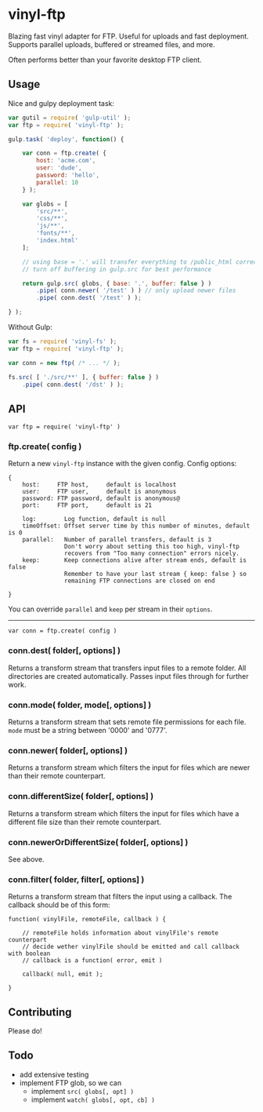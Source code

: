 # vinyl-ftp

Blazing fast vinyl adapter for FTP. Useful for uploads and fast deployment.
Supports parallel uploads, buffered or streamed files, and more.

Often performs better than your favorite desktop FTP client.

## Usage

Nice and gulpy deployment task:

```javascript
var gutil = require( 'gulp-util' );
var ftp = require( 'vinyl-ftp' );

gulp.task( 'deploy', function() {

	var conn = ftp.create( {
		host: 'acme.com',
		user: 'dude',
		password: 'hello',
		parallel: 10
	} );

	var globs = [
		'src/**',
		'css/**',
		'js/**',
		'fonts/**',
		'index.html'
	];

	// using base = '.' will transfer everything to /public_html correctly
	// turn off buffering in gulp.src for best performance

	return gulp.src( globs, { base: '.', buffer: false } )
		.pipe( conn.newer( '/test' ) ) // only upload newer files
		.pipe( conn.dest( '/test' ) );

} );
```

Without Gulp:

```javascript
var fs = require( 'vinyl-fs' );
var ftp = require( 'vinyl-ftp' );

var conn = new ftp( /* ... */ );

fs.src( [ './src/**' ], { buffer: false } )
	.pipe( conn.dest( '/dst' ) );
```

## API

`var ftp = require( 'vinyl-ftp' )`

### ftp.create( config )

Return a new `vinyl-ftp` instance with the given config. Config options:

```
{
	host:     FTP host,     default is localhost
	user:     FTP user,     default is anonymous
	password: FTP password, default is anonymous@
	port:     FTP port,     default is 21

	log:        Log function, default is null
	timeOffset: Offset server time by this number of minutes, default is 0
	parallel:   Number of parallel transfers, default is 3
	            Don't worry about setting this too high, vinyl-ftp
	            recovers from "Too many connection" errors nicely.
	keep:       Keep connections alive after stream ends, default is false
	            Remember to have your last stream { keep: false } so
	            remaining FTP connections are closed on end

}
```

You can override `parallel` and `keep` per stream in their `options`.

<hr>

`var conn = ftp.create( config )`

### conn.dest( folder[, options] )

Returns a transform stream that transfers input files to a remote folder.
All directories are created automatically.
Passes input files through for further work.

### conn.mode( folder, mode[, options] )

Returns a transform stream that sets remote file permissions for each file.
`mode` must be a string between '0000' and '0777'.

### conn.newer( folder[, options] )

Returns a transform stream which filters the input for files
which are newer than their remote counterpart.

### conn.differentSize( folder[, options] )

Returns a transform stream which filters the input for files
which have a different file size than their remote counterpart.

### conn.newerOrDifferentSize( folder[, options] )

See above.

### conn.filter( folder, filter[, options] )

Returns a transform stream that filters the input using a callback.
The callback should be of this form:

```
function( vinylFile, remoteFile, callback ) {

	// remoteFile holds information about vinylFile's remote counterpart
	// decide wether vinylFile should be emitted and call callback with boolean
	// callback is a function( error, emit )

	callback( null, emit );

}
```

## Contributing

Please do!

## Todo

- add extensive testing
- implement FTP glob, so we can
	- implement `src( globs[, opt] )`
	- implement `watch( globs[, opt, cb] )`

